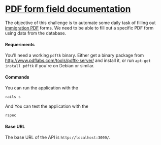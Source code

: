 # [PDF form field documentation](https://vanhackton-2019-isaacisrael.herokuapp.com/)

The objective of this challenge is to automate some daily task of filling out [immigration PDF](https://catalogue.servicecanada.gc.ca/apps/EForms/pdf/en/ESDC-EMP5624.pdf) forms. We need to be able to fill out a specific PDF form using data from the database.

#### Requeriments

You'll need a working `pdftk` binary. Either get a binary package from
http://www.pdflabs.com/tools/pdftk-server/ and install it, or run
`apt-get install pdftk` if you're on Debian or similar.

#### Commands

You can run the application with the

```bash
rails s
```

And You can test the application with the

```bash
rspec
```

#### Base URL

The base URL of the API is `http://localhost:3000/`.
